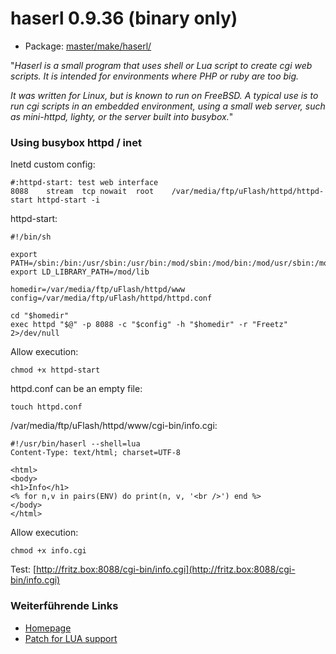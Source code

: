 # haserl 0.9.36 (binary only)
 - Package: [master/make/haserl/](https://github.com/Freetz-NG/freetz-ng/tree/master/make/haserl/)

"*Haserl is a small program that uses shell or Lua script to create cgi
web scripts. It is intended for environments where PHP or ruby are too
big.*

*It was written for Linux, but is known to run on FreeBSD. A typical use
is to run cgi scripts in an embedded environment, using a small web
server, such as mini-httpd, lighty, or the server built into busybox.*"

### Using busybox httpd / inet

Inetd custom config:

```
#:httpd-start: test web interface
8088    stream  tcp nowait  root    /var/media/ftp/uFlash/httpd/httpd-start httpd-start -i
```

httpd-start:

```
#!/bin/sh

export PATH=/sbin:/bin:/usr/sbin:/usr/bin:/mod/sbin:/mod/bin:/mod/usr/sbin:/mod/usr/bin
export LD_LIBRARY_PATH=/mod/lib

homedir=/var/media/ftp/uFlash/httpd/www
config=/var/media/ftp/uFlash/httpd/httpd.conf

cd "$homedir"
exec httpd "$@" -p 8088 -c "$config" -h "$homedir" -r "Freetz" 2>/dev/null
```

Allow execution:

```
chmod +x httpd-start
```

httpd.conf can be an empty file:

```
touch httpd.conf
```

/var/media/ftp/uFlash/httpd/www/cgi-bin/info.cgi:

```
#!/usr/bin/haserl --shell=lua
Content-Type: text/html; charset=UTF-8

<html>
<body>
<h1>Info</h1>
<% for n,v in pairs(ENV) do print(n, v, '<br />') end %>
</body>
</html>
```

Allow execution:

```
chmod +x info.cgi
```

Test:
[http://fritz.box:8088/cgi-bin/info.cgi](http://fritz.box:8088/cgi-bin/info.cgi)

### Weiterführende Links

-   [Homepage](http://haserl.sourceforge.net/)
-   [Patch for LUA support](https://trac.boxmatrix.info/freetz-ng/ticket/1326)

